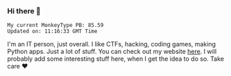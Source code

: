 ### Hi there 👋
<!-- PB START -->
```
My current MonkeyType PB: 85.59
Updated on: 11:16:33 GMT Time
```
<!-- PB END -->
I'm an IT person, just overall. I like CTFs, hacking, coding games, making Python apps. Just a lot of stuff.
You can check out my website [here](https://skill3472.github.io/).
I will probably add some interesting stuff here, when I get the idea to do so. Take care ❤️
